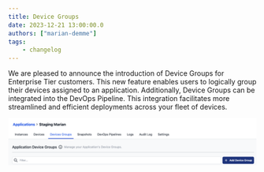 ```yaml
---
title: Device Groups
date: 2023-12-21 13:00:00.0
authors: ["marian-demme"]
tags:
    - changelog
---
```


We are pleased to announce the introduction of Device Groups for Enterprise Tier customers. This new feature enables users to logically group their devices assigned to an application. Additionally, Device Groups can be integrated into the DevOps Pipeline. This integration facilitates more streamlined and efficient deployments across your fleet of devices.

![](./images/device-groups.png)